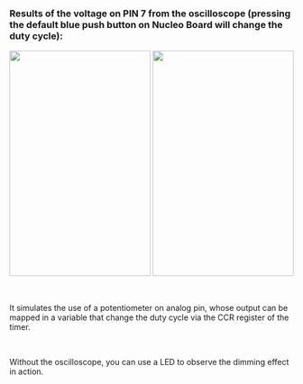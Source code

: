 ### Results of the voltage on PIN 7 from the oscilloscope (pressing the default blue push button on Nucleo Board will change the duty cycle):

<img src="https://github.com/TIT8/STM32_workspace/assets/68781644/baaaecef-3961-428d-a5fa-902ae236c510"  width="250" height="400">

<img src="https://github.com/TIT8/STM32_workspace/assets/68781644/3788e8f5-f06b-45a0-a52d-2fb5b24501d1"  width="250" height="400">

&nbsp;

It simulates the use of a potentiometer on analog pin, whose output can be mapped in a variable that change the duty cycle via the CCR register of the timer.

&nbsp;

Without the oscilloscope, you can use a LED to observe the dimming effect in action.
